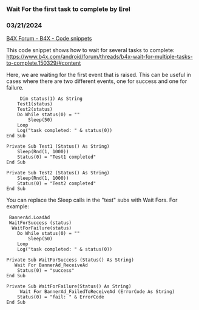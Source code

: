 ###  Wait For the first task to complete by Erel
### 03/21/2024
[B4X Forum - B4X - Code snippets](https://www.b4x.com/android/forum/threads/160023/)

This code snippet shows how to wait for several tasks to complete: <https://www.b4x.com/android/forum/threads/b4x-wait-for-multiple-tasks-to-complete.150329/#content>  
  
Here, we are waiting for the first event that is raised. This can be useful in cases where there are two different events, one for success and one for failure.  

```B4X
     Dim status(1) As String  
    Test1(status)  
    Test2(status)  
    Do While status(0) = ""  
        Sleep(50)  
    Loop  
    Log("task completed: " & status(0))  
End Sub  
  
Private Sub Test1 (Status() As String)  
    Sleep(Rnd(1, 1000))  
    Status(0) = "Test1 completed"  
End Sub  
  
Private Sub Test2 (Status() As String)  
    Sleep(Rnd(1, 1000))  
    Status(0) = "Test2 completed"  
End Sub
```

  
  
You can replace the Sleep calls in the "test" subs with Wait Fors. For example:  

```B4X
 BannerAd.LoadAd  
 WaitForSuccess (status)  
  WaitForFailure(status)  
    Do While status(0) = ""  
        Sleep(50)  
    Loop  
    Log("task completed: " & status(0))  
  
Private Sub WaitForSuccess (Status() As String)  
   Wait For BannerAd_ReceiveAd  
    Status(0) = "success"  
End Sub  
  
Private Sub WaitForFailure(Status() As String)  
     Wait For BannerAd_FailedToReceiveAd (ErrorCode As String)  
    Status(0) = "fail: " & ErrorCode  
End Sub
```